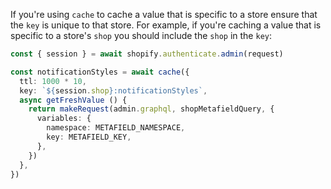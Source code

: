 If you're using `cache` to cache a value that is specific to a store ensure that the `key` is unique to that store. For example, if you're caching a value that is specific to a store's `shop` you should include the `shop` in the `key`:

```typescript jsx
const { session } = await shopify.authenticate.admin(request)

const notificationStyles = await cache({
  ttl: 1000 * 10,
  key: `${session.shop}:notificationStyles`,
  async getFreshValue () {
    return makeRequest(admin.graphql, shopMetafieldQuery, {
      variables: {
        namespace: METAFIELD_NAMESPACE,
        key: METAFIELD_KEY,
      },
    })
  },
})
```

